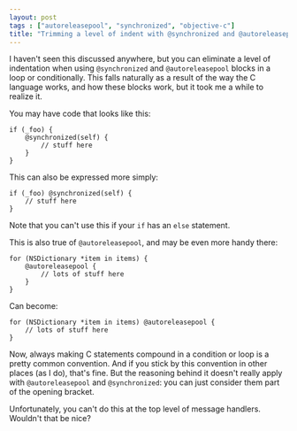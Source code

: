 ```yaml
---
layout: post
tags : ["autoreleasepool", "synchronized", "objective-c"]
title: "Trimming a level of indent with @synchronized and @autoreleasepool"
---
```

I haven't seen this discussed anywhere, but you can eliminate a level of indentation when using `@synchronized` and `@autoreleasepool` blocks in a loop or conditionally. This falls naturally as a result of the way the C language works, and how these blocks work, but it took me a while to realize it.

You may have code that looks like this:

	if (_foo) {
		@synchronized(self) {
			// stuff here
		}
	}

This can also be expressed more simply:

	if (_foo) @synchronized(self) {
		// stuff here
	}

Note that you can't use this if your `if` has an `else` statement.

This is also true of `@autoreleasepool`, and may be even more handy there:

	for (NSDictionary *item in items) {
		@autoreleasepool {
			// lots of stuff here
		}
	}

Can become:

	for (NSDictionary *item in items) @autoreleasepool {
		// lots of stuff here
	}

Now, always making C statements compound in a condition or loop is a pretty common convention. And if you stick by this convention in other places (as I do), that's fine. But the reasoning behind it doesn't really apply with `@autoreleasepool` and `@synchronized`: you can just consider them part of the opening bracket.

Unfortunately, you can't do this at the top level of message handlers. Wouldn't that be nice?